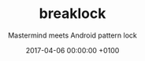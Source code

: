 ---
layout: post
type: project
title: breaklock
subtitle: Mastermind meets Android pattern lock
date: 2017-04-06 00:00:00 +0100
category: game
description: 'Web game, hybrid of Mastermind and the Android pattern lock'
intro: "Morning commute is long and boring. In my case the routine pass by 20 minutes of tube. Then by looking at people playing at Candy Crush I realised I should install a game on my phone to entertain me, but not Candy Crush. I remembered to my Mastermind game while I was a child and I really liked that game. However I wanted something a bit different and got the idea after failing to unlock my phone to make a mix beteen Mastermind and the Android lock pattern. The perfect opportinity to build my first Progressive Web App, and play with WebPack. After 2 weeks of code and months of polishing the game was ready to go. At first it was for my personal entertainment but it's even better if other people can enjoy it too."
quote: It's dangerously amazing to code a mean feedback on your perfomance
tags: code javascript pwa game puzzle
theme: dark
midgetImage: "/data/breaklock/thumbnail.jpg"
url: breaklock
image: "/data/breaklock/cover.jpg"
blocs:
- type: image
  imageLink: "/data/breaklock/001.jpg"
  imageTitle: ''
  text: ''
- type: image
  imageLink: "/data/breaklock/002.png"
  imageTitle: ''
  text: ''
- type: image
  imageLink: "/data/breaklock/003.jpg"
  imageTitle: ''
  text: ''
- type: image
  imageLink: "/data/breaklock/004.jpg"
  imageTitle: ''
  text: ''
links:
- url: https://maxwellito.github.io/breaklock/
  title: BreakLock game
  alt: Link to BreakLock game
  icon: globe
- url: https://github.com/maxwellito/breaklock
  title: BreakLock repository
  alt: Source code of BreakLock
  icon: github
---